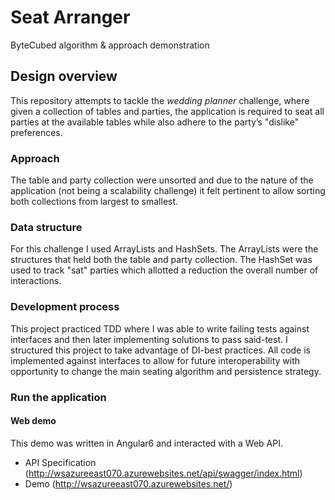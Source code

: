 # Seat Arranger
ByteCubed algorithm &amp; approach demonstration

## Design overview
This repository attempts to tackle the *wedding planner* challenge, where given a collection of tables and parties, the application is required to seat all parties at the available tables while also adhere to the party’s "dislike" preferences.

### Approach
The table and party collection were unsorted and due to the nature of the application (not being a scalability challenge) it felt pertinent to allow sorting both collections from largest to smallest.

### Data structure
For this challenge I used ArrayLists and HashSets. The ArrayLists were the structures that held both the table and party collection. The HashSet was used to track "sat" parties which allotted a reduction the overall number of interactions.

### Development process
This project practiced TDD where I was able to write failing tests against interfaces and then later implementing solutions to pass said-test. I structured this project to take advantage of DI-best practices. All code is implemented against interfaces to allow for future interoperability with opportunity to change the main seating algorithm and persistence strategy.

### Run the application
#### Web demo
This demo was written in Angular6 and interacted with a Web API. 
- API Specification (http://wsazureeast070.azurewebsites.net/api/swagger/index.html)
- Demo (http://wsazureeast070.azurewebsites.net/)
